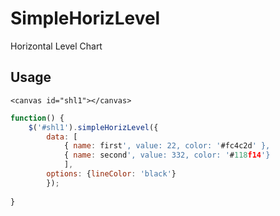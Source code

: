 # SimpleHorizLevel
Horizontal Level Chart 

## Usage

`<canvas id="shl1"></canvas>`




```javascript
function() {
    $('#shl1').simpleHorizLevel({ 
        data: [
            { name: first', value: 22, color: '#fc4c2d' },
            { name: second', value: 332, color: '#118f14'}
            ],
        options: {lineColor: 'black'}
        });
            
}
